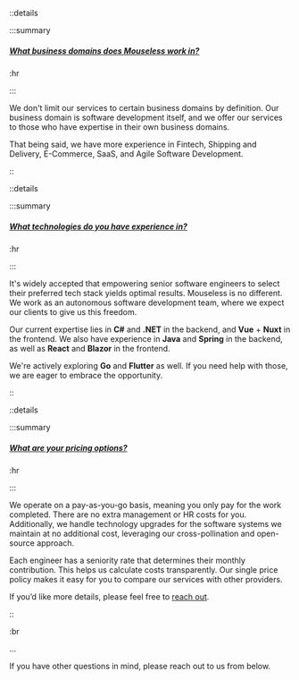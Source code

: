 ::details

:::summary

##### [What business domains does Mouseless work in?]()

:hr

:::

We don't limit our services to certain business domains by definition. Our
business domain is software development itself, and we offer our services to
those who have expertise in their own business domains.

That being said, we have more experience in Fintech, Shipping and Delivery,
E-Commerce, SaaS, and Agile Software Development.

::

::details

:::summary

##### [What technologies do you have experience in?]()

:hr

:::

It's widely accepted that empowering senior software engineers to select their
preferred tech stack yields optimal results. Mouseless is no different. We work
as an autonomous software development team, where we expect our clients to give
us this freedom.

Our current expertise lies in __C#__ and __.NET__ in the backend, and __Vue__ +
__Nuxt__ in the frontend. We also have experience in __Java__ and __Spring__ in
the backend, as well as __React__ and __Blazor__ in the frontend.

We're actively exploring __Go__ and __Flutter__ as well. If you need help with
those, we are eager to embrace the opportunity.

::

::details

:::summary

##### [What are your pricing options?]()

:hr

:::

We operate on a pay-as-you-go basis, meaning you only pay for the work
completed. There are no extra management or HR costs for you. Additionally, we
handle technology upgrades for the software systems we maintain at no additional
cost, leveraging our cross-pollination and open-source approach.

Each engineer has a seniority rate that determines their monthly contribution.
This helps us calculate costs transparently. Our single price policy makes it
easy for you to compare our services with other providers.

If you’d like more details, please feel free to [reach out](#contact-us).

::

:br

...

If you have other questions in mind, please reach out to us from below.
